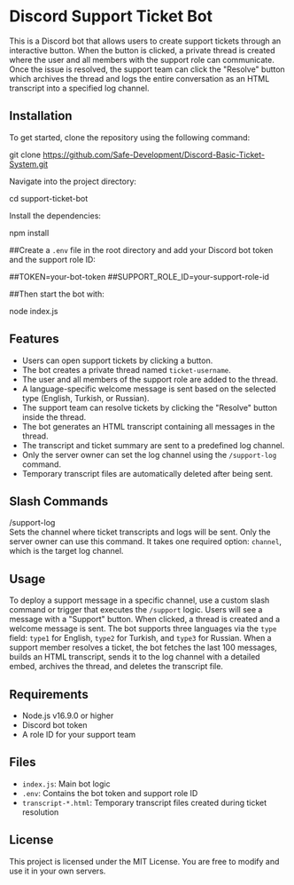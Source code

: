 # Discord Support Ticket Bot

This is a Discord bot that allows users to create support tickets through an interactive button. When the button is clicked, a private thread is created where the user and all members with the support role can communicate. Once the issue is resolved, the support team can click the "Resolve" button which archives the thread and logs the entire conversation as an HTML transcript into a specified log channel.

## Installation

To get started, clone the repository using the following command:

git clone https://github.com/Safe-Development/Discord-Basic-Ticket-System.git

Navigate into the project directory:

cd support-ticket-bot

Install the dependencies:

npm install

##Create a `.env` file in the root directory and add your Discord bot token and the support role ID:

##TOKEN=your-bot-token
##SUPPORT_ROLE_ID=your-support-role-id

##Then start the bot with:

node index.js

## Features

- Users can open support tickets by clicking a button.
- The bot creates a private thread named `ticket-username`.
- The user and all members of the support role are added to the thread.
- A language-specific welcome message is sent based on the selected type (English, Turkish, or Russian).
- The support team can resolve tickets by clicking the "Resolve" button inside the thread.
- The bot generates an HTML transcript containing all messages in the thread.
- The transcript and ticket summary are sent to a predefined log channel.
- Only the server owner can set the log channel using the `/support-log` command.
- Temporary transcript files are automatically deleted after being sent.

## Slash Commands

/support-log  
Sets the channel where ticket transcripts and logs will be sent. Only the server owner can use this command. It takes one required option: `channel`, which is the target log channel.

## Usage

To deploy a support message in a specific channel, use a custom slash command or trigger that executes the `/support` logic. Users will see a message with a "Support" button. When clicked, a thread is created and a welcome message is sent. The bot supports three languages via the `type` field: `type1` for English, `type2` for Turkish, and `type3` for Russian. When a support member resolves a ticket, the bot fetches the last 100 messages, builds an HTML transcript, sends it to the log channel with a detailed embed, archives the thread, and deletes the transcript file.

## Requirements

- Node.js v16.9.0 or higher
- Discord bot token
- A role ID for your support team

## Files

- `index.js`: Main bot logic
- `.env`: Contains the bot token and support role ID
- `transcript-*.html`: Temporary transcript files created during ticket resolution

## License

This project is licensed under the MIT License. You are free to modify and use it in your own servers.

